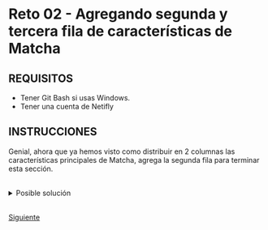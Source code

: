 # Reto 02 - Agregando segunda y tercera fila de características de Matcha

## REQUISITOS
- Tener Git Bash si usas Windows.
- Tener una cuenta de Netifly

## INSTRUCCIONES

Genial, ahora que ya hemos visto como distribuir en 2 columnas las
características principales de Matcha, agrega la segunda fila para terminar esta sección.

<br/>

<details>
  <summary>Posible solución</summary>

  <br/>

En este caso tenemos que agregar 2 celdas a la segunda fila y ponerle los mismos
estilos a las imágenes y las celdas para que queden distribuidas tal cual las
primeras:

```html
<table
  style="width: 100%; max-width: 600px; text-align: center; background-color: #fffbf7; color: #025157;"
>
  <tr>
    <!-- Aquí está el logo de Matcha -->
  </tr>
  <tr>
    <!-- Aquí está la imagen descriptiva de Matcha -->
  </tr>
  <tr>
    <!-- Aquí está el texto de bienvenida a Matcha -->
    <td>
      <main class="container">
        <header class="header">
          <h1>Hi, there</h1>
          <p style="font-size: 18px; padding: 0px 20px 0px 20px; color: #000000;">
            Thanks for cheking out Marcha, Instantly publish articles, drive more traffic, grow
            your email list, and see your blog's impact on sales.
          </p>
          <a href="https://getmatcha.com/">
            <button style="
            background-color: #025157;
            padding: 15px;
            font-weight: 600;
            margin-bottom: 20px;
            color: #ffffff;">EXPLORE MATCHA</button>
            </button>
      </main>
    </td>
  </tr>
  <tr>
    <!-- Aquí irá las características que Matcha provee -->
    <td
      style="
        border-top: 1px solid #999999d1;
        border-bottom: 1px solid #999999d1;
        padding-top: 35px;
        padding-bottom: 35px;
      "
    >
      <table
        style="
          text-align: center;
          width: 100%;
          color: #025157;
          font-family: Arial, Helvetica, sans-serif;
        "
      >
        <tr>
          <td style="width: 50%">
            <img
              style="height: 300px;"
              src="https://getmatcha.com/wp-content/themes/getmatcha/img/ill-publish.png"
              alt="Publish"
            />
            <h2>Publish</h2>
          </td>
          <td style="width: 50%">
            <img
              style="height: 300px;"
              src="https://getmatcha.com/wp-content/themes/getmatcha/img/ill-promote.png"
              alt="Promote"
            />
            <h2>Promote</h2>
          </td>
        </tr>
        <tr>
          <td>
            <img
              style="height: 300px;"
              src="https://getmatcha.com/wp-content/themes/getmatcha/img/ill-capture.png"
              alt="Capture"
            />
            <h2>Capture</h2>
          </td>
          <td>
            <img
              style="height: 300px;"
              src="https://getmatcha.com/wp-content/themes/getmatcha/img/ill-measure.png"
              alt="Measure"
            />
            <h2>Measure</h2>
          </td>
        </tr>
      </table>
    </td>
  </tr>
  <tr>
    <!-- Aquí irá el pie de página con enlaces a redes sociales -->
  </tr>
</table>
```

</details>

<br/>

[Siguiente](../reto-03)